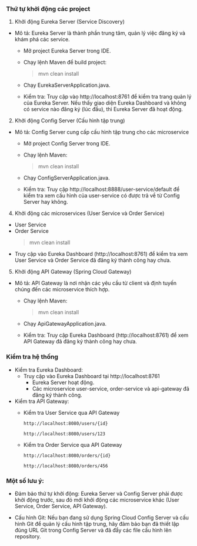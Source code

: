 ### Thứ tự khởi động các project

1. Khởi động Eureka Server (Service Discovery)
- Mô tả: Eureka Server là thành phần trung tâm, quản lý việc đăng ký và khám phá các service.
  + Mở project Eureka Server trong IDE.
  + Chạy lệnh Maven để build project:
    
    > mvn clean install
    
  + Chạy EurekaServerApplication.java.
  + Kiểm tra: Truy cập vào http://localhost:8761 để kiểm tra trang quản lý của Eureka Server. Nếu thấy giao diện Eureka Dashboard và không có service nào đăng ký (lúc đầu), thì Eureka Server đã hoạt động.

2. Khởi động Config Server (Cấu hình tập trung)
- Mô tả: Config Server cung cấp cấu hình tập trung cho các microservice
  + Mở project Config Server trong IDE.
  + Chạy lệnh Maven:
       
    > mvn clean install

  + Chạy ConfigServerApplication.java.
  + Kiểm tra: Truy cập http://localhost:8888/user-service/default để kiểm tra xem cấu hình của user-service có được trả về từ Config Server hay không.
4. Khởi động các microservices (User Service và Order Service)
  + User Service
  + Order Service
    > mvn clean install
  + Truy cập vào Eureka Dashboard (http://localhost:8761) để kiểm tra xem User Service và Order Service  đã đăng ký thành công hay chưa.
5. Khởi động API Gateway (Spring Cloud Gateway)
- Mô tả: API Gateway là nơi nhận các yêu cầu từ client và định tuyến chúng đến các microservice thích hợp.
  + Chạy lệnh Maven:
       
    > mvn clean install
  + Chạy ApiGatewayApplication.java.
  + Kiểm tra: Truy cập Eureka Dashboard (http://localhost:8761) để xem API Gateway đã đăng ký thành công hay chưa.
 
###  Kiểm tra hệ thống
 - Kiểm tra Eureka Dashboard:
   + Truy cập vào Eureka Dashboard tại http://localhost:8761
       + Eureka Server hoạt động.
       + Các microservice user-service, order-service và api-gateway đã đăng ký thành công.
 - Kiểm tra API Gateway:
   + Kiểm tra User Service qua API Gateway
     
     ```
     http://localhost:8080/users/{id}

     http://localhost:8080/users/123

     ```
   + Kiểm tra Order Service qua API Gateway
     
     ```
     http://localhost:8080/orders/{id}

     http://localhost:8080/orders/456

     ```

  ### Một số lưu ý:
  
  - Đảm bảo thứ tự khởi động: Eureka Server và Config Server phải được khởi động trước, sau đó mới khởi động các microservice khác (User Service, Order Service, API Gateway).

  - Cấu hình Git: Nếu bạn đang sử dụng Spring Cloud Config Server và cấu hình Git để quản lý cấu hình tập trung, hãy đảm bảo bạn đã thiết lập đúng URL Git trong Config Server và đã đẩy các file cấu hình lên repository.
